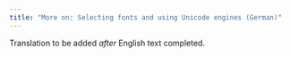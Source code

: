 ```yaml
---
title: "More on: Selecting fonts and using Unicode engines (German)"
---
```

Translation to be added _after_ English text completed.
